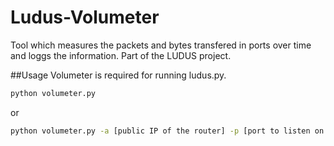 # Ludus-Volumeter
Tool which measures the packets and bytes transfered in ports over time and loggs the information. Part of the LUDUS project.

##Usage
Volumeter is required for running ludus.py. 
```bash
python volumeter.py
``` 
or
```bash
python volumeter.py -a [public IP of the router] -p [port to listen on for instrudction]
```